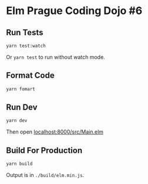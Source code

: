 # Elm Prague Coding Dojo #6

## Run Tests

```sh
yarn test:watch
```

Or `yarn test` to run without watch mode.

## Format Code

```sh
yarn fomart
```

## Run Dev

```sh
yarn dev
```

Then open [localhost:8000/src/Main.elm](http://localhost:8000/src/Main.elm)

## Build For Production

```sh
yarn build
```

Output is in `./build/elm.min.js`.

